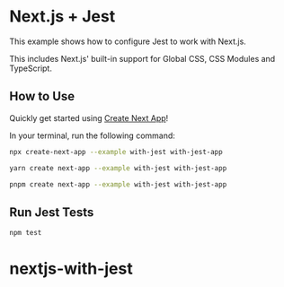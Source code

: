 # Next.js + Jest

This example shows how to configure Jest to work with Next.js.

This includes Next.js' built-in support for Global CSS, CSS Modules and TypeScript.

## How to Use

Quickly get started using [Create Next App](https://github.com/vercel/next.js/tree/canary/packages/create-next-app#readme)!

In your terminal, run the following command:

```bash
npx create-next-app --example with-jest with-jest-app
```

```bash
yarn create next-app --example with-jest with-jest-app
```

```bash
pnpm create next-app --example with-jest with-jest-app
```

## Run Jest Tests

```bash
npm test
```
# nextjs-with-jest
